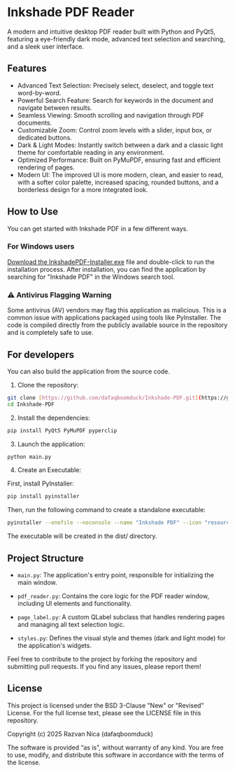 # Inkshade PDF Reader

A modern and intuitive desktop PDF reader built with Python and PyQt5, featuring a eye-friendly dark mode, advanced text selection and searching, and a sleek user interface.

## Features

- Advanced Text Selection: Precisely select, deselect, and toggle text word-by-word.
- Powerful Search Feature: Search for keywords in the document and navigate between results.
- Seamless Viewing: Smooth scrolling and navigation through PDF documents.
- Customizable Zoom: Control zoom levels with a slider, input box, or dedicated buttons.
- Dark & Light Modes: Instantly switch between a dark and a classic light theme for comfortable reading in any environment.
- Optimized Performance: Built on PyMuPDF, ensuring fast and efficient rendering of pages.
- Modern UI: The improved UI is more modern, clean, and easier to read, with a softer color palette, increased spacing, rounded buttons, and a borderless design for a more integrated look.

## How to Use
You can get started with Inkshade PDF in a few different ways.

### For Windows users

[Download the InkshadePDF-Installer.exe](https://github.com/dafaqboomduck/Inkshade-PDF/releases/latest/download/InkshadePDF-Installer.exe) file and double-click to run the installation process. After installation, you can find the application by searching for "Inkshade PDF" in the Windows search tool.

### ⚠️ Antivirus Flagging Warning
Some antivirus (AV) vendors may flag this application as malicious. This is a common issue with applications packaged using tools like PyInstaller. The code is compiled directly from the publicly available source in the repository and is completely safe to use.

## For developers
You can also build the application from the source code.

1. Clone the repository:

```bash
git clone [https://github.com/dafaqboomduck/Inkshade-PDF.git](https://github.com/dafaqboomduck/Inkshade-PDF.git)
cd Inkshade-PDF
```

2. Install the dependencies:

```bash
pip install PyQt5 PyMuPDF pyperclip
```

3. Launch the application:
```bash
python main.py
```

4. Create an Executable:

First, install PyInstaller:
```bash
pip install pyinstaller
```
Then, run the following command to create a standalone executable:
```bash
pyinstaller --onefile --noconsole --name "Inkshade PDF" --icon "resources/icons/inkshade.ico" main.py
```
The executable will be created in the dist/ directory.

## Project Structure
- `main.py`: The application's entry point, responsible for initializing the main window.

- `pdf_reader.py`: Contains the core logic for the PDF reader window, including UI elements and functionality.

- `page_label.py`: A custom QLabel subclass that handles rendering pages and managing all text selection logic.

- `styles.py`: Defines the visual style and themes (dark and light mode) for the application's widgets.

Feel free to contribute to the project by forking the repository and submitting pull requests. If you find any issues, please report them!

## License
This project is licensed under the BSD 3-Clause "New" or "Revised" License. For the full license text, please see the LICENSE file in this repository.

Copyright (c) 2025 Razvan Nica (dafaqboomduck)

The software is provided “as is”, without warranty of any kind. You are free to use, modify, and distribute this software in accordance with the terms of the license.

